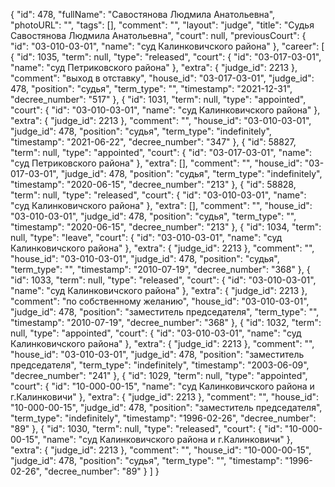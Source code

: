 {
    "id": 478,
    "fullName": "Савостянова Людмила Анатольевна",
    "photoURL": "",
    "tags": [],
    "comment": "",
    "layout": "judge",
    "title": "Судья Савостянова Людмила Анатольевна",
    "court": null,
    "previousCourt": {
        "id": "03-010-03-01",
        "name": "суд Калинковичского района"
    },
    "career": [
        {
            "id": 1035,
            "term": null,
            "type": "released",
            "court": {
                "id": "03-017-03-01",
                "name": "суд Петриковского района"
            },
            "extra": {
                "judge_id": 2213
            },
            "comment": "выход в отставку",
            "house_id": "03-017-03-01",
            "judge_id": 478,
            "position": "судья",
            "term_type": "",
            "timestamp": "2021-12-31",
            "decree_number": "517"
        },
        {
            "id": 1031,
            "term": null,
            "type": "appointed",
            "court": {
                "id": "03-010-03-01",
                "name": "суд Калинковичского района"
            },
            "extra": {
                "judge_id": 2213
            },
            "comment": "",
            "house_id": "03-010-03-01",
            "judge_id": 478,
            "position": "судья",
            "term_type": "indefinitely",
            "timestamp": "2021-06-22",
            "decree_number": "347"
        },
        {
            "id": 58827,
            "term": null,
            "type": "appointed",
            "court": {
                "id": "03-017-03-01",
                "name": "суд Петриковского района"
            },
            "extra": [],
            "comment": "",
            "house_id": "03-017-03-01",
            "judge_id": 478,
            "position": "судья",
            "term_type": "indefinitely",
            "timestamp": "2020-06-15",
            "decree_number": "213"
        },
        {
            "id": 58828,
            "term": null,
            "type": "released",
            "court": {
                "id": "03-010-03-01",
                "name": "суд Калинковичского района"
            },
            "extra": [],
            "comment": "",
            "house_id": "03-010-03-01",
            "judge_id": 478,
            "position": "судья",
            "term_type": "",
            "timestamp": "2020-06-15",
            "decree_number": "213"
        },
        {
            "id": 1034,
            "term": null,
            "type": "leave",
            "court": {
                "id": "03-010-03-01",
                "name": "суд Калинковичского района"
            },
            "extra": {
                "judge_id": 2213
            },
            "comment": "",
            "house_id": "03-010-03-01",
            "judge_id": 478,
            "position": "судья",
            "term_type": "",
            "timestamp": "2010-07-19",
            "decree_number": "368"
        },
        {
            "id": 1033,
            "term": null,
            "type": "released",
            "court": {
                "id": "03-010-03-01",
                "name": "суд Калинковичского района"
            },
            "extra": {
                "judge_id": 2213
            },
            "comment": "по собственному желанию",
            "house_id": "03-010-03-01",
            "judge_id": 478,
            "position": "заместитель председателя",
            "term_type": "",
            "timestamp": "2010-07-19",
            "decree_number": "368"
        },
        {
            "id": 1032,
            "term": null,
            "type": "appointed",
            "court": {
                "id": "03-010-03-01",
                "name": "суд Калинковичского района"
            },
            "extra": {
                "judge_id": 2213
            },
            "comment": "",
            "house_id": "03-010-03-01",
            "judge_id": 478,
            "position": "заместитель председателя",
            "term_type": "indefinitely",
            "timestamp": "2003-06-09",
            "decree_number": "241"
        },
        {
            "id": 1029,
            "term": null,
            "type": "appointed",
            "court": {
                "id": "10-000-00-15",
                "name": "суд Калинковичского района и г.Калинковичи"
            },
            "extra": {
                "judge_id": 2213
            },
            "comment": "",
            "house_id": "10-000-00-15",
            "judge_id": 478,
            "position": "заместитель председателя",
            "term_type": "indefinitely",
            "timestamp": "1996-02-26",
            "decree_number": "89"
        },
        {
            "id": 1030,
            "term": null,
            "type": "released",
            "court": {
                "id": "10-000-00-15",
                "name": "суд Калинковичского района и г.Калинковичи"
            },
            "extra": {
                "judge_id": 2213
            },
            "comment": "",
            "house_id": "10-000-00-15",
            "judge_id": 478,
            "position": "судья",
            "term_type": "",
            "timestamp": "1996-02-26",
            "decree_number": "89"
        }
    ]
}
